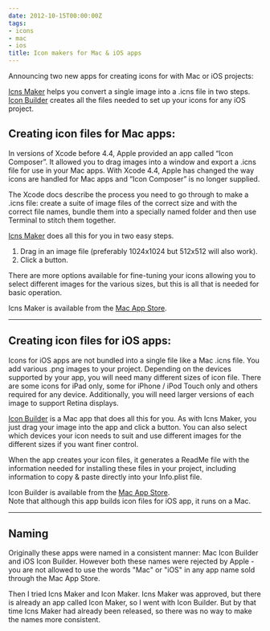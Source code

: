 ```yaml
---
date: 2012-10-15T00:00:00Z
tags:
- icons
- mac
- ios
title: Icon makers for Mac & iOS apps
---
```


Announcing two new apps for creating icons for with Mac or iOS projects:

[Icns Maker][1] helps you convert a single image into a .icns file in two
steps.\
[Icon Builder][2] creates all the files needed to set up your icons for any iOS project.

## Creating icon files for Mac apps:

In versions of Xcode before 4.4, Apple provided an app called “Icon Composer”.
It allowed you to drag images into a window and export a .icns file for use in
your Mac apps. With Xcode 4.4, Apple has changed the way icons are handled for
Mac apps and “Icon Composer” is no longer supplied.

The Xcode docs describe the process you need to go through to make a .icns file:
create a suite of image files of the correct size and with the correct file
names, bundle them into a specially named folder and then use Terminal to stitch
them together.

[Icns Maker][1] does all this for you in two easy steps.

1. Drag in an image file (preferably 1024x1024 but 512x512 will also work).
2. Click a button.

There are more options available for fine-tuning your icons allowing you to
select different images for the various sizes, but this is all that is needed
for basic operation.

Icns Maker is available from the
<a href="http://itunes.apple.com/app/icns-maker/id550942266?mt=12&uo=4" target="_blank">Mac
App Store</a>.

---

## Creating icon files for iOS apps:

Icons for iOS apps are not bundled into a single file like a Mac .icns file. You
add various .png images to your project. Depending on the devices supported by
your app, you will need many different sizes of icon file. There are some icons
for iPad only, some for iPhone / iPod Touch only and others required for any
device. Additionally, you will need larger versions of each image to support
Retina displays.

[Icon Builder][2] is a Mac app that does all this for you. As with Icns Maker,
you just drag your image into the app and click a button. You can also select
which devices your icon needs to suit and use different images for the different
sizes if you want finer control.

When the app creates your icon files, it generates a ReadMe file with the
information needed for installing these files in your project, including
information to copy & paste directly into your Info.plist file.

Icon Builder is available from the
<a href="http://itunes.apple.com/app/icon-builder/id552293482?mt=12" target="_blank">Mac
App Store</a>.\
Note that although this app builds icon files for iOS app, it runs on a Mac.

---

## Naming

Originally these apps were named in a consistent manner: Mac Icon Builder and
iOS Icon Builder. However both these names were rejected by Apple - you are not
allowed to use the words "Mac" or "iOS" in any app name sold through the Mac App
Store.

Then I tried Icns Maker and Icon Maker. Icns Maker was approved, but there is
already an app called Icon Maker, so I went with Icon Builder. But by that time
Icns Maker had already been released, so there was no way to make the names more
consistent.

[1]: /icns-maker/ "Icns Maker"
[2]: /icon-builder/ "Icon Builder"
